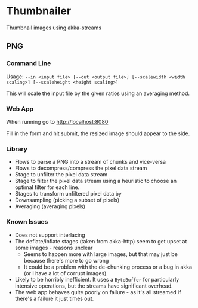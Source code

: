 # Thumbnailer
Thumbnail images using akka-streams

## PNG

### Command Line

Usage: `--in <input file> [--out <output file>] [--scalewidth <width scaling>] [--scaleheight <height scaling>]`

This will scale the input file by the given ratios using an averaging method.

### Web App

When running go to [http://localhost:8080](http://localhost:8080)

Fill in the form and hit submit, the resized image should appear to the side.

### Library

* Flows to parse a PNG into a stream of chunks and vice-versa
* Flows to decompress/compress the pixel data stream
* Stage to unfilter the pixel data stream
* Stage to filter the pixel data stream using a heuristic to choose an optimal filter for each line.
* Stages to transform unfiltered pixel data by
 * Downsampling (picking a subset of pixels)
 * Averaging (averaging pixels)

### Known Issues

* Does not support interlacing
* The deflate/inflate stages (taken from akka-http) seem to get upset at some images - reasons unclear
  * Seems to happen more with large images, but that may just be because there's more to go wrong
  * It could be a problem with the de-chunking process or a bug in akka (or I have a lot of corrupt images).
* Likely to be horribly inefficient. It uses a `ByteBuffer` for particularly intensive operations, but the streams have significant overhead.
* The web app behaves quite poorly on failure - as it's all streamed if there's a failure it just times out.
